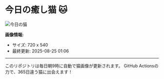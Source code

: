 # 今日の癒し猫 🐱

![今日の猫](https://cdn2.thecatapi.com/images/cp9.jpg)

**画像情報:**
- サイズ: 720 x 540
- 最終更新: 2025-08-25 01:06

---

このリポジトリは毎日朝9時に自動で猫画像が更新されます。
GitHub Actionsの力で、365日違う猫に出会えます！
